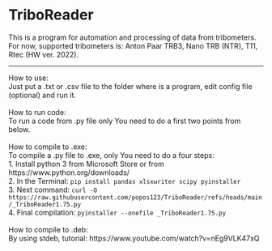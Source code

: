# TriboReader
This is a program for automation and processing of data from tribometers.<br>
For now, supported tribometers is: Anton Paar TRB3, Nano TRB (NTR), T11, Rtec (HW ver. 2022).
<hr>
How to use:<br>
Just put a .txt or .csv file to the folder where is a program, edit config file (optional) and run it.<br>
<br>
How to run code:<br>
To run a code from .py file only You need to do a first two points from below.<br>
<br>
How to compile to .exe:<br>
To compile a .py file to .exe, only You need to do a four steps:<br>
1. Install python 3 from Microsoft Store or from https://www.python.org/downloads/<br>
2. In the Terminal: <code>pip install pandas xlsxwriter scipy pyinstaller</code><br>
3. Next command: <code>curl -O https://raw.githubusercontent.com/popos123/TriboReader/refs/heads/main/_TriboReader1.75.py</code><br>
4. Final compilation: <code>pyinstaller --onefile _TriboReader1.75.py</code><br>
<br>
How to compile to .deb:<br>
By using stdeb, tutorial: https://www.youtube.com/watch?v=nEg9VLK47xQ<br>
